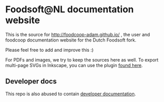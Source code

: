 Foodsoft@NL documentation website
=================================

This is the source for http://foodcoop-adam.github.io/ , the user and foodcoop
documentation website for the Dutch Foodsoft fork.

Please feel free to add and improve this :)

For PDFs and images, we try to keep the sources here as well. To export multi-page
SVGs in Inkscape, you can use the plugin [found here](https://github.com/wvengen/inkscape-addons).


Developer docs
--------------

This repo is also abused to contain [developer documentation](https://github.com/foodcoop-adam/foodcoop-adam.github.io/tree/developer-docs).

